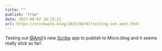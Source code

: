 ```yaml
---
title: ""
publish: "true"
date: 2023-08-07 10:15:21
url: https://ericmwalk.blog/2023/08/07/testing-out-amit.html
---
```


Testing out [@Amit](https://micro.blog/Amit)’s new [Scribe](https://web.archive.org/web/20240227100432/https://www.amitgawande.com/2023/08/07/launching-scribe-a.html) app to publish to Micro.blog and it seems really slick so far!